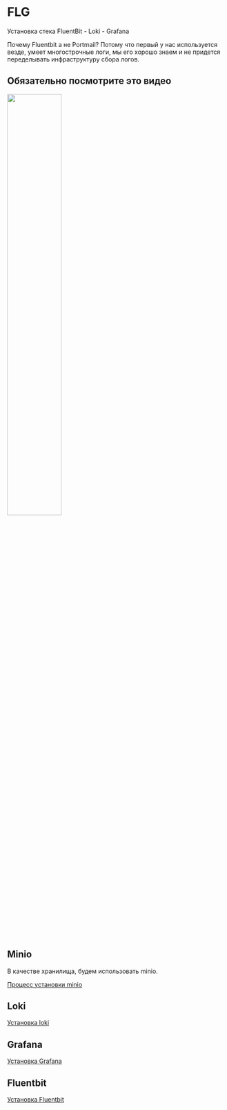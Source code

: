 # FLG

Установка стека FluentBit - Loki - Grafana

Почему Fluentbit а не Portmail? Потому что первый у нас используется
везде, умеет многострочные логи, мы его хорошо знаем и не придется переделывать
инфраструктуру сбора логов.

## Обязательно посмотрите это видео

[<img src="https://img.youtube.com/vi/vkdNY8QaCug/maxresdefault.jpg" width="50%">](https://youtu.be/vkdNY8QaCug)

## Minio

В качестве хранилища, будем использовать minio.

[Процесс установки minio](../minio)

## Loki

[Установка loki](01-loki)

## Grafana

[Установка Grafana](02-grafana)

## Fluentbit

[Установка Fluentbit](03-fluentbit)
